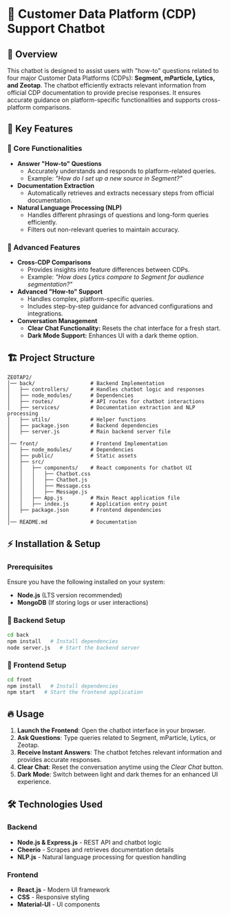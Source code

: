 # 📌 Customer Data Platform (CDP) Support Chatbot

## 🚀 Overview
This chatbot is designed to assist users with "how-to" questions related to four major Customer Data Platforms (CDPs): **Segment, mParticle, Lytics, and Zeotap**. The chatbot efficiently extracts relevant information from official CDP documentation to provide precise responses. It ensures accurate guidance on platform-specific functionalities and supports cross-platform comparisons.

## 🌟 Key Features
### 🔹 Core Functionalities
- **Answer "How-to" Questions**
  - Accurately understands and responds to platform-related queries.
  - Example: *"How do I set up a new source in Segment?"*
- **Documentation Extraction**
  - Automatically retrieves and extracts necessary steps from official documentation.
- **Natural Language Processing (NLP)**
  - Handles different phrasings of questions and long-form queries efficiently.
  - Filters out non-relevant queries to maintain accuracy.

### 🎯 Advanced Features
- **Cross-CDP Comparisons**
  - Provides insights into feature differences between CDPs.
  - Example: *"How does Lytics compare to Segment for audience segmentation?"*
- **Advanced "How-to" Support**
  - Handles complex, platform-specific queries.
  - Includes step-by-step guidance for advanced configurations and integrations.
- **Conversation Management**
  - **Clear Chat Functionality:** Resets the chat interface for a fresh start.
  - **Dark Mode Support:** Enhances UI with a dark theme option.

## 🏗️ Project Structure
```
ZEOTAP2/
│── back/                  # Backend Implementation
│   ├── controllers/       # Handles chatbot logic and responses
│   ├── node_modules/      # Dependencies
│   ├── routes/            # API routes for chatbot interactions
│   ├── services/          # Documentation extraction and NLP processing
│   ├── utils/             # Helper functions
│   ├── package.json       # Backend dependencies
│   ├── server.js          # Main backend server file
│
│── front/                 # Frontend Implementation
│   ├── node_modules/      # Dependencies
│   ├── public/            # Static assets
│   ├── src/
│   │   ├── components/    # React components for chatbot UI
│   │   │   ├── Chatbot.css
│   │   │   ├── Chatbot.js
│   │   │   ├── Message.css
│   │   │   ├── Message.js
│   │   ├── App.js         # Main React application file
│   │   ├── index.js       # Application entry point
│   ├── package.json       # Frontend dependencies
│
│── README.md              # Documentation
```

## ⚡ Installation & Setup
### Prerequisites
Ensure you have the following installed on your system:
- **Node.js** (LTS version recommended)
- **MongoDB** (If storing logs or user interactions)

### 🔧 Backend Setup
```bash
cd back
npm install   # Install dependencies
node server.js   # Start the backend server
```

### 🎨 Frontend Setup
```bash
cd front
npm install   # Install dependencies
npm start   # Start the frontend application
```

## 🔥 Usage
1. **Launch the Frontend**: Open the chatbot interface in your browser.
2. **Ask Questions**: Type queries related to Segment, mParticle, Lytics, or Zeotap.
3. **Receive Instant Answers**: The chatbot fetches relevant information and provides accurate responses.
4. **Clear Chat**: Reset the conversation anytime using the *Clear Chat* button.
5. **Dark Mode**: Switch between light and dark themes for an enhanced UI experience.

## 🛠️ Technologies Used
### Backend
- **Node.js & Express.js** - REST API and chatbot logic
- **Cheerio** - Scrapes and retrieves documentation details
- **NLP.js** - Natural language processing for question handling

### Frontend
- **React.js** - Modern UI framework
- **CSS** - Responsive styling
- **Material-UI** - UI components

